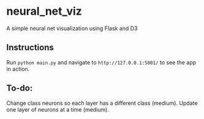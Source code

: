 # neural_net_viz
A simple neural net visualization using Flask and D3

## Instructions
Run `python main.py` and navigate to `http://127.0.0.1:5001/` to see the app in action.

## To-do:

Change class neurons so each layer has a different class (medium).
Update one layer of neurons at a time (medium). 
